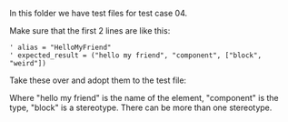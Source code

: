 In this folder we have test files for test case 04.

Make sure that the first 2 lines are like this:

```PlantUML
' alias = "HelloMyFriend"
' expected_result = ("hello my friend", "component", ["block", "weird"])
```
Take these over and adopt them to the test file:

Where "hello my friend" is the name of the element, 
"component" is the type, "block" is a stereotype. There can be more than 
one stereotype.
